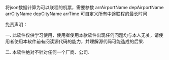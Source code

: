 将json数据计算为可以联程的机票，需要参数
arrAirportName
depAirportName
arrCityName
depCityName
arrTime
可自定义所有中途联程的最长时间

免责声明：

一. 此软件仅供学习使用，使用者使用本款软件出现任何问题均与本人无关，请使用者使用本软件前有阅读源代码的能力，并理解源代码可能造成的后果.

二. 本软件绝对不针对任何一个厂商、公司.
